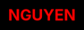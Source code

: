 <!DOCTYPE html PUBLIC "-//W3C//DTD HTML 4.0 Transitional//EN">
<html>
    <head>
    <title>Heart</title>
    <meta name="Generator" content="EditPlus" />
    <meta name="Author" content="" />
    <meta name="Keywords" content="" />
    <meta name="Description" content="" />
    <style>
        html,
        body {
        height: 100%;
        padding: 0;
        margin: 0;
        background: #000;
            display: flex;
        justify-content: center;
        align-items: center;
        }
        h1 {
        color: red;
        }
        .box {
        width: 100%;
        position: absolute;
        top: 50%;
        left: 50%;
        transform: translate(-50%, -50%);
        display: flex;
        flex-direction: column;
        }
        canvas {
        position: absolute;
        width: 100%;
        height: 100%;
        }
        #pinkboard {
        position: relative;
        margin: auto;
        height: 500px;
        width: 500px;
        animation: animate 2s infinite;
        }
        h1 {
        animation: animate 2s infinite;
        }
        #pinkboard:before,
        #pinkboard:after {
        content: "";
        position: absolute;
        background: #ff5ca4;
        width: 100px;
        height: 160px;
        border-top-left-radius: 50px;
        border-top-right-radius: 50px;
        }
        #pinkboard:before {
        left: 100px;
        transform: rotate(-45deg);
        transform-origin: 0 100%;
        box-shadow: 0 14px 28px rgba(0, 0, 0, 0.25),
            0 10px 10px rgba(0, 0, 0, 0.22);
        }
        #pinkboard:after {
        left: 0;
        transform: rotate(45deg);
        transform-origin: 100% 100%;
        }
        @keyframes animate {
        0% {
            transform: scale(1);
        }
        30% {
            transform: scale(0.8);
            }
            60% {
            transform: scale(1.2);
            }
            100% {
            transform: scale(1);
            }
        }
        </style>
    </head>
    <body>
        <h1>NGUYEN</h1>
        <div class="box">
        <canvas id="pinkboard"></canvas>
        </div>
        <script>
        var settings = {
            particles: {
            length: 2000,
            duration: 3,
            velocity: 100,
            effect: -1,
            size: 8,
            },
        };
        (function () {
            var b = 0;
            var c = ["ms", "moz", "webkit", "o"];
            for (var a = 0; a < c.length && !window.requestAnimationFrame; ++a) {
            window.requestAnimationFrame = window[c[a] + "RequestAnimationFrame"];
            window.cancelAnimationFrame =
                window[c[a] + "CancelAnimationFrame"] ||
                window[c[a] + "CancelRequestAnimationFrame"];
            }
            if (!window.requestAnimationFrame) {
            window.requestAnimationFrame = function (h, e) {
                var d = new Date().getTime();
                var f = Math.max(0, 16 - (d - b));
                var g = window.setTimeout(function () {
                h(d + f);
                }, f);
                b = d + f;
                return g;
            };
        }
        if (!window.cancelAnimationFrame) {
            window.cancelAnimationFrame = function (d) {
            clearTimeout(d);
            };
        }
        })();
        var Point = (function () {
        function Point(x, y) {
            this.x = typeof x !== "undefined" ? x : 0;
            this.y = typeof y !== "undefined" ? y : 0;
        }
        Point.prototype.clone = function () {
            return new Point(this.x, this.y);
        };
        Point.prototype.length = function (length) {
            if (typeof length == "undefined")
            return Math.sqrt(this.x * this.x + this.y * this.y);
            this.normalize();
          this.x *= length;
          this.y *= length;
            return this;
        };
        Point.prototype.normalize = function () {
            var length = this.length();
            this.x /= length;
            this.y /= length;
            return this;
        };
        return Point;
        })();
        
        var Particle = (function () {
        function Particle() {
            this.position = new Point();
            this.velocity = new Point();
            this.acceleration = new Point();
            this.age = 0;
        }
        Particle.prototype.initialize = function (x, y, dx, dy) {
            this.position.x = x;
            this.position.y = y;
            this.velocity.x = dx;
            this.velocity.y = dy;
          this.acceleration.x = dx * settings.particles.effect;
          this.acceleration.y = dy * settings.particles.effect;
            this.age = 0;
        };
        Particle.prototype.update = function (deltaTime) {
          this.position.x += this.velocity.x * deltaTime;
          this.position.y += this.velocity.y * deltaTime;
          this.velocity.x += this.acceleration.x * deltaTime;
          this.velocity.y += this.acceleration.y * deltaTime;
            this.age += deltaTime;
        };
        Particle.prototype.draw = function (context, image) {
            function ease(t) {
            return --t * t * t + 1;
            }
          var size = image.width * ease(this.age / settings.particles.duration);
            context.globalAlpha = 1 - this.age / settings.particles.duration;
            context.drawImage(
            image,
            this.position.x - size / 2,
            this.position.y - size / 2,
            size,
            size
            );
        };
        return Particle;
        })();
        
        var ParticlePool = (function () {
        var particles,
            firstActive = 0,
            firstFree = 0,
            duration = settings.particles.duration;
        function ParticlePool(length) {
            
            particles = new Array(length);
            for (var i = 0; i < particles.length; i++)
            particles[i] = new Particle();
        }
        ParticlePool.prototype.add = function (x, y, dx, dy) {
            particles[firstFree].initialize(x, y, dx, dy);
            
            firstFree++;
            if (firstFree == particles.length) firstFree = 0;
            if (firstActive == firstFree) firstActive++;
            if (firstActive == particles.length) firstActive = 0;
        };
        ParticlePool.prototype.update = function (deltaTime) {
            var i;
            
            if (firstActive < firstFree) {
            for (i = firstActive; i < firstFree; i++)
            particles[i].update(deltaTime);
        }
        if (firstFree < firstActive) {
            for (i = firstActive; i < particles.length; i++)
            particles[i].update(deltaTime);
            for (i = 0; i < firstFree; i++) particles[i].update(deltaTime);
        }
        
        while (
            particles[firstActive].age >= duration &&
            firstActive != firstFree
        ) {
            firstActive++;
            if (firstActive == particles.length) firstActive = 0;
        }
        };
        ParticlePool.prototype.draw = function (context, image) {
            
        if (firstActive < firstFree) {
            for (i = firstActive; i < firstFree; i++)
            particles[i].draw(context, image);
        }
        if (firstFree < firstActive) {
            for (i = firstActive; i < particles.length; i++)
            particles[i].draw(context, image);
            for (i = 0; i < firstFree; i++) particles[i].draw(context, image);
        }
        };
        return ParticlePool;
    })();
    
    (function (canvas) {
        var context = canvas.getContext("2d"),
        particles = new ParticlePool(settings.particles.length),
        particleRate =
            settings.particles.length / settings.particles.duration,
        time;
        
        function pointOnHeart(t) {
        return new Point(
          160 * Math.pow(Math.sin(t), 3),
          130 * Math.cos(t) -
            50 * Math.cos(2 * t) -
            20 * Math.cos(3 * t) -
            10 * Math.cos(4 * t) +
            25
        );
    }

    var image = (function () {
        var canvas = document.createElement("canvas"),
        context = canvas.getContext("2d");
        canvas.width = settings.particles.size;
        canvas.height = settings.particles.size;
        
        function to(t) {
        var point = pointOnHeart(t);
        point.x =
            settings.particles.size / 2 +
          (point.x * settings.particles.size) / 350;
        point.y =
            settings.particles.size / 2 -
          (point.y * settings.particles.size) / 350;
        return point;
        }
        
        context.beginPath();
        var t = -Math.PI;
        var point = to(t);
        context.moveTo(point.x, point.y);
        while (t < Math.PI) {
        t += 0.01;
        point = to(t);
        context.lineTo(point.x, point.y);
        }
        context.closePath();
        
        context.fillStyle = "red";
        context.fill();
        
        var image = new Image();
        image.src = canvas.toDataURL();
        return image;
    })();
    
    function render() {     
        requestAnimationFrame(render);
        var newTime = new Date().getTime() / 1000,
        deltaTime = newTime - (time || newTime);
        time = newTime;

        context.clearRect(0, 0, canvas.width, canvas.height);
      var amount = particleRate * deltaTime;
        for (var i = 0; i < amount; i++) {
        var pos = pointOnHeart(Math.PI - 2 * Math.PI * Math.random());
        var dir = pos.clone().length(settings.particles.velocity);
        particles.add(
            canvas.width / 2 + pos.x,
            canvas.height / 2 - pos.y,
            dir.x,
            -dir.y
        );
        }
        
        particles.update(deltaTime);
        particles.draw(context, image);
    }
    
    function onResize() {
        canvas.width = canvas.clientWidth;
        canvas.height = canvas.clientHeight;
    }
    window.onresize = onResize;
    
    setTimeout(function () {
        onResize();
        render();
    }, 10);
    })(document.getElementById("pinkboard"));
</script>
</body>
</html>

